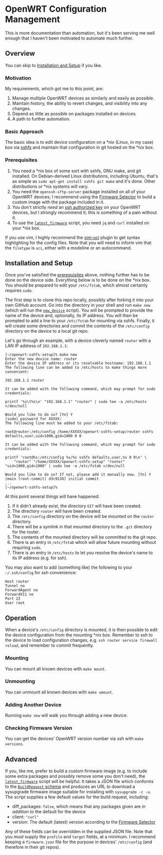 # OpenWRT Configuration Management

This is more documentation than automation, but it's been serving me well enough that I haven't been motivated to automate much further.

## Overview

You can skip to [Installation and Setup](#installation-and-setup) if you like.

### Motivation

My requirements, which got me to this point, are:

1. Manage multiple OpenWRT devices as similarly and easily as possible.
2. Maintain history, the ability to revert changes, and visibility into any changes.
3. Depend as little as possible on packages installed on devices.
4. A path to further automation.

### Basic Approach

The basic idea is to edit device configuration on a \*nix (Linux, in my case) box via [sshfs](https://github.com/libfuse/sshfs) and maintain that configuration in git hosted on the \*nix box.

### Prerequisites

1. You need a \*nix box of some sort with sshfs, GNU make, and git installed. On Debian-derived Linux distributions, including Ubuntu, that's as simple as `sudo apt-get install sshfs git make` and it's done. Other distributions or \*nix systems will vary.
2. You need the `openssh-sftp-server` package installed on all of your OpenWRT devices; I recommend using the [Firmware Selector](https://firmware-selector.openwrt.org/) to build a custom image with the package included in it.
3. You don't strictly _need_ an [ssh authorized key](https://openwrt.org/docs/guide-user/security/dropbear.public-key.auth) on your OpenWRT devices, but I strongly recommend it; this is something of a pain without it.
4. To use the [`latest_firmware`](SCRIPTS/latest_firmware) script, you need `jq` and `curl` installed on your \*nix box.

If you use vim, I highly recommend the [vim-uci](https://github.com/cmcaine/vim-uci) plugin to get syntax highlighting for the config files. Note that you will need to inform vim that the `filetype` is `uci`, either with a modeline or an autocommand.

## Installation and Setup

Once you've satisfied the [prerequisites](#prerequisites) above, nothing further has to be done on the device side. Everything below is to be done on the \*nix box. You should be prepared to edit your `/etc/fstab`, which almost certainly requires `sudo`.

The first step is to clone this repo locally, possibly after forking it into your own GitHub account. Go into the directory in your shell and run `make new` (which will run the [`new_device`](SCRIPTS/new_device) script). You will be prompted to provide the name of the device and, optionally, its IP address. You will then be prompted to add a line to your `/etc/fstab` for mounting via sshfs. Finally, it will create some directories and commit the contents of the `/etc/config` directory on the device to a local git repo.

Let's go through an example, with a device cleverly named `router` with a LAN IP address of `192.168.1.1`:

```
[~/openwrt-sshfs-setup]% make new
Enter the new device name: router
Enter the device IP address or its resolvable hostname: 192.168.1.1
The following line can be added to /etc/hosts to make things more convenient:

192.168.1.1	router

It can be added with the following command, which may prompt for sudo
credentials:

printf '%s\t%s\n' "192.168.1.1" "router" | sudo tee -a /etc/hosts >/dev/null

Would you like to do so? [Yn] Y
[sudo] password for XXXXX:
The following line must be added to your /etc/fstab:

root@router:/etc/config /home/XXXXX/openwrt-sshfs-setup/router sshfs defaults,user,uid=1000,gid=1000 0 0

It can be added with the following command, which may prompt for sudo
credentials:

printf 'root@%s:/etc/config %s/%s sshfs defaults,user,%s 0 0\n' \
	"router" "/home/XXXXX/openwrt-sshfs-setup" "router" "uid=1000,gid=1000" | sudo tee -a /etc/fstab >/dev/null

Would you like to do so? If not, please add it manually now. [Yn] Y
[main (root-commit) d3c9138] initial commit
...
[~/openwrt-sshfs-setup]%
```

At this point several things will have happened:
1. If it didn't already exist, the directory `GIT` will have been created.
2. The directory `router` will have been created.
3. The `/etc/config` directory on the device will be mounted on the `router` directory.
4. There will be a symlink in that mounted directory to the `.git` directory for the router.
5. The contents of the mounted directory will be committed to the git repo.
6. There is an entry in `/etc/fstab` which will allow future mounting without requiring `sudo`.
7. There is an entry in `/etc/hosts` to let you resolve the device's name to its IP address (e.g. for ssh).

You may also want to add (something like) the following to your `~/.ssh/config` for ssh convenience:

```sshconfig
Host router
Tunnel no
ForwardAgent no
ForwardX11 no
Port 22
User root
```

## Operation

When a device's `/etc/config` directory is mounted, it is then possible to edit the device configuration from the mounting \*nix box. Remember to ssh to the device to load configuration changes, e.g. `ssh router service firewall reload`, and remember to commit frequently.

### Mounting

You can mount all known devices with `make mount`.

### Unmounting

You can unmount all known devices with `make umount`.

### Adding Another Device

Running `make new` will walk you through adding a new device.

### Checking Firmware Version

You can get the devices' OpenWRT version number via ssh with `make versions`.

## Advanced

If you, like me, prefer to build a custom firmware image (e.g. to include some extra packages and possibly remove some you don't need), the [`latest_firmware`](SCRIPTS/latest_firmware) script will be helpful. It takes a JSON file which conforms to the [`BuildRequest` schema](https://sysupgrade.openwrt.org/ui/#/model-BuildRequest) and produces an URL to download a sysupgrade firmware image suitable for installing with `sysupgrade -c -u`. The script supplies a few default values for the build request, including:

- diff_packages: `false`, which means that any packages given are _in addition to_ the default for the device
- client: `"curl"`
- version: The default (latest) version according to the [Firmware Selector](https://firmware-selector.openwrt.org/)

Any of these fields can be overridden in the supplied JSON file. Note that you _must_ supply the `profile` and `target` fields, at a minimum. I recommend keeping a `firmware.json` file for the purpose in devices' `/etc/config` (and therefore in their git repos).
